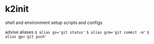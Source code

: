 # k2init
shell and environment setup scripts and configs

advise aliases 
`$ alias gs='git status'`
`$ alias gcm='git commit -m'`
`$ alias gp='git push'`


